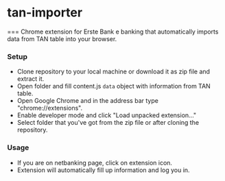 # tan-importer
===
Chrome extension for Erste Bank e banking that automatically imports data from TAN table into your browser.

### Setup

* Clone repository to your local machine or download it as zip file and extract it.
* Open folder and fill content.js `data` object with information from TAN table.
* Open Google Chrome and in the address bar type "chrome://extensions".
* Enable developer mode and click "Load unpacked extension..."
* Select folder that you've got from the zip file or after cloning the repository.

### Usage

* If you are on netbanking page, click on extension icon.
* Extension will automatically fill up information and log you in.